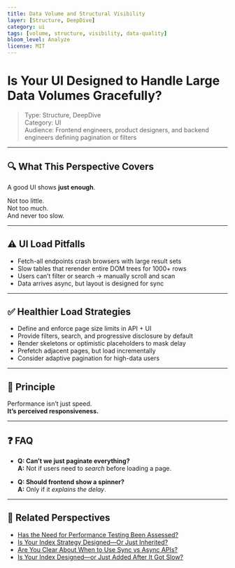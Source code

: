 ```yaml
---
title: Data Volume and Structural Visibility
layer: [Structure, DeepDive]
category: ui
tags: [volume, structure, visibility, data-quality]
bloom_level: Analyze
license: MIT
---
```


# Is Your UI Designed to Handle Large Data Volumes Gracefully?

> Type: Structure, DeepDive  
> Category: UI  
> Audience: Frontend engineers, product designers, and backend engineers defining pagination or filters

---

## 🔍 What This Perspective Covers

A good UI shows **just enough**.

Not too little.  
Not too much.  
And never too slow.

---

## ⚠️ UI Load Pitfalls

- Fetch-all endpoints crash browsers with large result sets  
- Slow tables that rerender entire DOM trees for 1000+ rows  
- Users can’t filter or search → manually scroll and scan  
- Data arrives async, but layout is designed for sync

---

## ✅ Healthier Load Strategies

- Define and enforce page size limits in API + UI  
- Provide filters, search, and progressive disclosure by default  
- Render skeletons or optimistic placeholders to mask delay  
- Prefetch adjacent pages, but load incrementally  
- Consider adaptive pagination for high-data users

---

## 🧠 Principle

Performance isn’t just speed.  
**It’s perceived responsiveness.**

---

## ❓ FAQ

- **Q: Can’t we just paginate everything?**  
  **A:** Not if users need to *search* before loading a page.

- **Q: Should frontend show a spinner?**  
  **A:** Only if it *explains the delay*.

---

## 🔗 Related Perspectives

- [Has the Need for Performance Testing Been Assessed?](../test/performance-test-plan.md)
- [Is Your Index Strategy Designed—Or Just Inherited?](../data/indexing-strategy.md)
- [Are You Clear About When to Use Sync vs Async APIs?](../api/sync-vs-async-boundaries.md)
- [Is Your Index Designed—or Just Added After It Got Slow?](../data/index-design.md)

